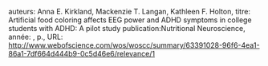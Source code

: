 auteurs: Anna E. Kirkland, Mackenzie T. Langan, Kathleen F. Holton, 
titre: Artificial food coloring affects EEG power and ADHD symptoms in college students with ADHD: A pilot study
publication:Nutritional Neuroscience, 
année: , 
p.,
URL: http://www.webofscience.com/wos/woscc/summary/63391028-96f6-4ea1-86a1-7df664d444b9-0c5d46e6/relevance/1

